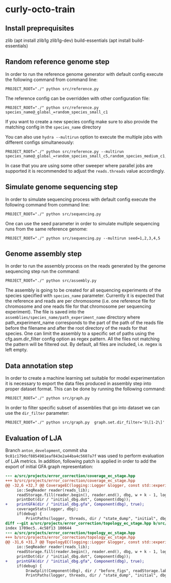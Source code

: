 # curly-octo-train
## Install preprequisites

zlib (apt install zlib1g zlib1g-dev)
build-essentials (apt install build-essentials)

## Random reference genome step

In order to run the reference genome generator with default config execute the following command from command line:

```
PROJECT_ROOT="./" python src/reference.py
```

The reference config can be overridden with other configuration file:

```
PROJECT_ROOT="./" python src/reference.py species_name@_global_=random_species_small_c1
```

If you want to create a new species config make sure to also provide the matching config in the `species_name` directory

You can also use `hydra --multirun` option to execute the multiple jobs with different configs simultaneously:

```
PROJECT_ROOT="./" python src/reference.py --multirun species_name@_global_=random_species_small_c5,random_species_medium_c1,random_species_medium_c5
```

In case that you are using some other sweeper where parallel jobs are supported it is recommended to adjust the `reads.threads` value accordingly.

## Simulate genome sequencing step

In order to simulate sequencing process with default config execute the following command from command line:

```
PROJECT_ROOT="./" python src/sequencing.py
```

One can use the seed parameter in order to simulate multiple sequencing runs from the same reference genome:

```
PROJECT_ROOT="./" python src/sequencing.py --multirun seed=1,2,3,4,5
```

## Genome assembly step

In order to run the assembly process on the reads generated by the genome sequencing step run the command:

```
PROJECT_ROOT="./" python src/assembly.py
```

The assembly is going to be created for all sequencing experiments of the species specified with `species_name` parameter. Currently it is expected that the reference and reads are per chromosome (i.e. one reference file for
chromosome and one reads file for that chromosome per sequencing experiment). The file is saved into the `assemblies/species_name/path_experiment_name` directory where path_experiment_name corresponds to the part of
the path of the reads file before the filename and after the root directory of the reads for that species.
One can limit the assembly to a specific set of paths using the cfg.asm.dir_filter config option as regex pattern.
All the files not matching the pattern will be filtered out. By default, all files are included, i.e. regex is left empty.

## Data annotation step

In order to create a machine learning set suitable for model experimentation it is necessary to export the
data files produced in assembly step into proper dataset format. This can be done by running the following command:

```
PROJECT_ROOT="./" python src/graph.py
```

In order to filter specific subset of assemblies that go into dataset we can use the `dir_filter` parameter:

```
PROJECT_ROOT="./" python src/graph.py  graph.set.dir_filter='S\[1-2\]'
```

## Evaluation of LJA

Branch `anton_development`, commit sha `9c81c179dcf8854981eaf843e2a44ba4c5607a7f` was used to perform evaluation of LJA metrics. In addition, following patch is applied
in order to add the export of initial GFA graph representation:
```diff
--- a/src/projects/error_correction/coverage_ec_stage.hpp
+++ b/src/projects/error_correction/coverage_ec_stage.hpp
@@ -32,6 +32,7 @@ CoverageEC(logging::Logger &logger, const std::experimental::filesystem::path &d
     io::SeqReader reader(reads_lib);
     readStorage.fill(reader.begin(), reader.end(), dbg, w + k - 1, logger, threads);
     printDot(dir / "initial_dbg.dot", Component(dbg));
+    printGFA(dir / "initial_dbg.gfa", Component(dbg), true);
     coverageStats(logger, dbg);
     if(debug) {
         PrintPaths(logger, threads, dir / "state_dump", "initial", dbg, readStorage, paths_lib, true);
diff --git a/src/projects/error_correction/topology_ec_stage.hpp b/src/projects/error_correction/topology_ec_stage.hpp
index 1709ec5..4c58f13 100644
--- a/src/projects/error_correction/topology_ec_stage.hpp
+++ b/src/projects/error_correction/topology_ec_stage.hpp
@@ -31,6 +31,7 @@ TopologyEC(logging::Logger &logger, const std::experimental::filesystem::path &d
     io::SeqReader reader(reads_lib);
     readStorage.fill(reader.begin(), reader.end(), dbg, w + k - 1, logger, threads);
     printDot(dir / "initial_dbg.dot", Component(dbg));
+    printGFA(dir / "initial_dbg.gfa", Component(dbg), true);
     if(debug) {
         DrawSplit(Component(dbg), dir / "before_figs", readStorage.labeler(), 25000);
         PrintPaths(logger, threads, dir / "state_dump", "initial", dbg, readStorage, paths_lib, false);
```
